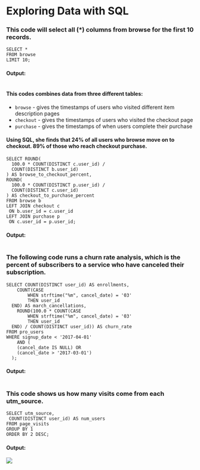 # Exploring Data with SQL

### This code will select all (*) columns from browse for the first 10 records.

    SELECT *
    FROM browse
    LIMIT 10;

#### Output:
![]()

#### This codes combines data from three different tables:

 - ```browse``` - gives the timestamps of users who visited different item description pages
 - ```checkout``` - gives the timestamps of users who visited the checkout page
 - ```purchase``` - gives the timestamps of when users complete their purchase

#### Using SQL, she finds that 24% of all users who browse move on to checkout. 89% of those who reach checkout purchase.

    SELECT ROUND(
      100.0 * COUNT(DISTINCT c.user_id) /
      COUNT(DISTINCT b.user_id)
    ) AS browse_to_checkout_percent,
    ROUND(
      100.0 * COUNT(DISTINCT p.user_id) /
      COUNT(DISTINCT c.user_id)
    ) AS checkout_to_purchase_percent
    FROM browse b
    LEFT JOIN checkout c
     ON b.user_id = c.user_id
    LEFT JOIN purchase p
     ON c.user_id = p.user_id;

#### Output:
![]()

### The following code runs a churn rate analysis, which is the percent of subscribers to a service who have canceled their subscription.

    SELECT COUNT(DISTINCT user_id) AS enrollments,
    	COUNT(CASE
           	WHEN strftime("%m", cancel_date) = '03'
            THEN user_id
      END) AS march_cancellations,
     	ROUND(100.0 * COUNT(CASE
           	WHEN strftime("%m", cancel_date) = '03'
            THEN user_id
      END) / COUNT(DISTINCT user_id)) AS churn_rate
    FROM pro_users
    WHERE signup_date < '2017-04-01'
    	AND (
        (cancel_date IS NULL) OR
        (cancel_date > '2017-03-01')
      );

#### Output:
![]()

### This code shows us how many visits come from each utm_source.

    SELECT utm_source,
     COUNT(DISTINCT user_id) AS num_users
    FROM page_visits
    GROUP BY 1
    ORDER BY 2 DESC;

#### Output:
![](images/Screenshot.png)
